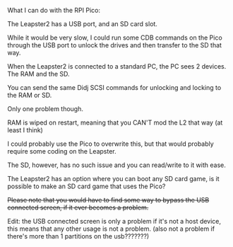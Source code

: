 What I can do with the RPI Pico:

The Leapster2 has a USB port, and an SD card slot.

While it would be very slow, I could run some CDB commands on the Pico through the USB port to unlock the drives and then transfer to the SD that way. 

When the Leapster2 is connected to a standard PC, the PC sees 2 devices. The RAM and the SD.

You can send the same Didj SCSI commands for unlocking and locking to the RAM or SD.

Only one problem though.

RAM is wiped on restart, meaning that you CAN'T mod the L2 that way (at least I think)

I could probably use the Pico to overwrite this, but that would probably require some coding on the Leapster.

The SD, however, has no such issue and you can read/write to it with ease.

The Leapster2 has an option where you can boot any SD card game, is it possible to make an SD card game that uses the Pico?

<del>Please note that you would have to find some way to bypass the USB connected screen, if it ever becomes a problem.</del>

Edit: the USB connected screen is only a problem if it's not a host device, this means that any other usage is not a problem. (also not a problem if there's more than 1 partitions on the usb???????)
